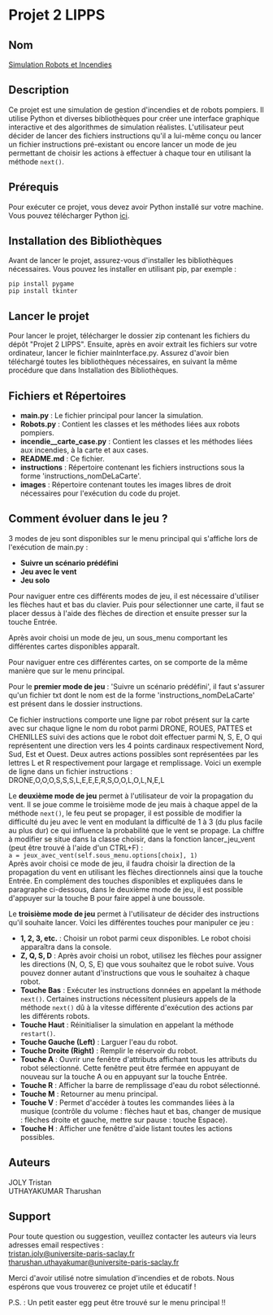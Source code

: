 # Projet 2 LIPPS

## Nom
[Simulation Robots et Incendies](https://drive.google.com/file/d/1i94PlvtSGv57BrwtZ7rXYKXhi4MbjQTA/view)

## Description
Ce projet est une simulation de gestion d'incendies et de robots pompiers. Il utilise Python et diverses bibliothèques pour créer une interface graphique interactive et des algorithmes de simulation réalistes. L'utilisateur peut décider de lancer des fichiers instructions qu'il a lui-même conçu ou lancer un fichier instructions pré-existant ou encore lancer un mode de jeu permettant de choisir les actions à effectuer à chaque tour en utilisant la méthode `next()`. 

## Prérequis
Pour exécuter ce projet, vous devez avoir Python installé sur votre machine. Vous pouvez télécharger Python [ici](https://www.python.org/downloads/).

## Installation des Bibliothèques
Avant de lancer le projet, assurez-vous d'installer les bibliothèques nécessaires. Vous pouvez les installer en utilisant pip, par exemple :

`pip install pygame`\
`pip install tkinter`

## Lancer le projet
Pour lancer le projet, télécharger le dossier zip contenant les fichiers du dépôt "Projet 2 LIPPS".
Ensuite, après en avoir extrait les fichiers sur votre ordinateur, lancer le fichier mainInterface.py. Assurez d'avoir bien téléchargé toutes les bibliothèques nécessaires, en suivant la même procédure que dans Installation des Bibliothèques.  

## Fichiers et Répertoires
- **main.py** : Le fichier principal pour lancer la simulation.
- **Robots.py** : Contient les classes et les méthodes liées aux robots pompiers.
- **incendie__carte_case.py** : Contient les classes et les méthodes liées aux incendies, à la carte et aux cases.
- **README.md** : Ce fichier.
- **instructions** : Répertoire contenant les fichiers instructions sous la forme 'instructions_nomDeLaCarte'.
- **images** : Répertoire contenant toutes les images libres de droit nécessaires pour l'exécution du code du projet.

## Comment évoluer dans le jeu ?
3 modes de jeu sont disponibles sur le menu principal qui s'affiche lors de l'exécution de main.py :
- **Suivre un scénario prédéfini**
- **Jeu avec le vent**
- **Jeu solo**

Pour naviguer entre ces différents modes de jeu, il est nécessaire d'utiliser les flèches haut et bas du clavier. Puis pour sélectionner une carte, il faut se placer dessus à l'aide des flèches de direction et ensuite presser sur la touche Entrée.

Après avoir choisi un mode de jeu, un sous_menu comportant les différentes cartes disponibles apparaît.

Pour naviguer entre ces différentes cartes, on se comporte de la même manière que sur le menu principal.

Pour le **premier mode de jeu** : 'Suivre un scénario prédéfini', il faut s'assurer qu'un fichier txt dont le nom est de la forme 'instructions_nomDeLaCarte' est présent dans le dossier instructions.

Ce fichier instructions comporte une ligne par robot présent sur la carte avec sur chaque ligne le nom du robot parmi DRONE, ROUES, PATTES et CHENILLES suivi des actions que le robot doit effectuer parmi N, S, E, O qui représentent une direction vers les 4 points cardinaux respectivement Nord, Sud, Est et Ouest. Deux autres actions possibles sont représentées par les lettres L et R respectivement pour largage et remplissage. Voici un exemple de ligne dans un fichier instructions :\
DRONE,O,O,O,S,S,S,L,E,E,E,R,S,O,O,L,O,L,N,E,L

Le **deuxième mode de jeu** permet à l'utilisateur de voir la propagation du vent. Il se joue comme le troisième mode de jeu mais à chaque appel de la méthode `next()`, le feu peut se propager, il est possible de modifier la difficulté du jeu avec le vent en modulant la difficulté de 1 à 3 (du plus facile au plus dur) ce qui influence la probabilité que le vent se propage.
La chiffre à modifier se situe dans la classe choisir, dans la fonction lancer_jeu_vent (peut être trouvé à l'aide d'un CTRL+F) :\
`a = jeux_avec_vent(self.sous_menu.options[choix], 1)`\
Après avoir choisi ce mode de jeu, il faudra choisir la direction de la propagation du vent en utilisant les flèches directionnels ainsi que la touche Entrée.
En complément des touches disponibles et expliquées dans le paragraphe ci-dessous, dans le deuxième mode de jeu, il est possible d'appuyer sur la touche B pour faire appel à une boussole.

Le **troisième mode de jeu** permet à l'utilisateur de décider des instructions qu'il souhaite lancer. Voici les différentes touches pour manipuler ce jeu :

- **1, 2, 3, etc.** : Choisir un robot parmi ceux disponibles. Le robot choisi apparaîtra dans la console.
- **Z, Q, S, D** : Après avoir choisi un robot, utilisez les flèches pour assigner les directions (N, O, S, E) que vous souhaitez que le robot suive. Vous pouvez donner autant d'instructions que vous le souhaitez à chaque robot.
- **Touche Bas** : Exécuter les instructions données en appelant la méthode `next()`. Certaines instructions nécessitent plusieurs appels de la méthode `next()` dû à la vitesse différente d'exécution des actions par les différents robots.
- **Touche Haut** : Réinitialiser la simulation en appelant la méthode `restart()`.
- **Touche Gauche (Left)** : Larguer l'eau du robot.
- **Touche Droite (Right)** : Remplir le réservoir du robot.
- **Touche A** : Ouvrir une fenêtre d'attributs affichant tous les attributs du robot sélectionné. Cette fenêtre peut être fermée en appuyant de nouveau sur la touche A ou en appuyant sur la touche Entrée.
- **Touche R** : Afficher la barre de remplissage d'eau du robot sélectionné.
- **Touche M** : Retourner au menu principal.
- **Touche V** : Permet d'accéder à toutes les commandes liées à la musique (contrôle du volume : flèches haut et bas, changer de musique : flèches droite et gauche, mettre sur pause : touche Espace).
- **Touche H** : Afficher une fenêtre d'aide listant toutes les actions possibles.

## Auteurs
JOLY Tristan\
UTHAYAKUMAR Tharushan

## Support
Pour toute question ou suggestion, veuillez contacter les auteurs via leurs adresses email respectives :\
tristan.joly@universite-paris-saclay.fr\
tharushan.uthayakumar@universite-paris-saclay.fr

Merci d'avoir utilisé notre simulation d'incendies et de robots. Nous espérons que vous trouverez ce projet utile et éducatif !

P.S. : Un petit easter egg peut être trouvé sur le menu principal !!

